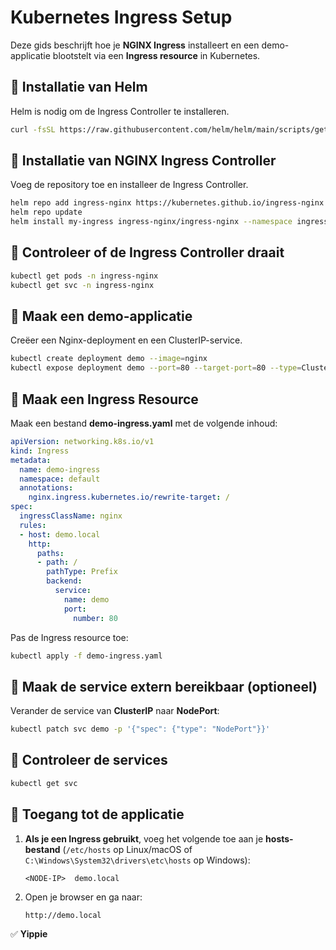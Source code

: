 # Kubernetes Ingress Setup

Deze gids beschrijft hoe je **NGINX Ingress** installeert en een demo-applicatie blootstelt via een **Ingress resource** in Kubernetes.

## 📌 Installatie van Helm
Helm is nodig om de Ingress Controller te installeren.
```sh
curl -fsSL https://raw.githubusercontent.com/helm/helm/main/scripts/get-helm-3 | bash
```

## 📌 Installatie van NGINX Ingress Controller
Voeg de repository toe en installeer de Ingress Controller.
```sh
helm repo add ingress-nginx https://kubernetes.github.io/ingress-nginx
helm repo update
helm install my-ingress ingress-nginx/ingress-nginx --namespace ingress-nginx --create-namespace
```

## 📌 Controleer of de Ingress Controller draait
```sh
kubectl get pods -n ingress-nginx
kubectl get svc -n ingress-nginx
```

## 📌 Maak een demo-applicatie
Creëer een Nginx-deployment en een ClusterIP-service.
```sh
kubectl create deployment demo --image=nginx
kubectl expose deployment demo --port=80 --target-port=80 --type=ClusterIP
```

## 📌 Maak een Ingress Resource
Maak een bestand **demo-ingress.yaml** met de volgende inhoud:
```yaml
apiVersion: networking.k8s.io/v1
kind: Ingress
metadata:
  name: demo-ingress
  namespace: default
  annotations:
    nginx.ingress.kubernetes.io/rewrite-target: /
spec:
  ingressClassName: nginx
  rules:
  - host: demo.local
    http:
      paths:
      - path: /
        pathType: Prefix
        backend:
          service:
            name: demo
            port:
              number: 80
```

Pas de Ingress resource toe:
```sh
kubectl apply -f demo-ingress.yaml
```

## 📌 Maak de service extern bereikbaar (optioneel)
Verander de service van **ClusterIP** naar **NodePort**:
```sh
kubectl patch svc demo -p '{"spec": {"type": "NodePort"}}'
```

## 📌 Controleer de services
```sh
kubectl get svc
```

## 📌 Toegang tot de applicatie
1. **Als je een Ingress gebruikt**, voeg het volgende toe aan je **hosts-bestand** (`/etc/hosts` op Linux/macOS of `C:\Windows\System32\drivers\etc\hosts` op Windows):
   ```
   <NODE-IP>  demo.local
   ```
2. Open je browser en ga naar:
   ```
   http://demo.local
   ```

✅ **Yippie** 

